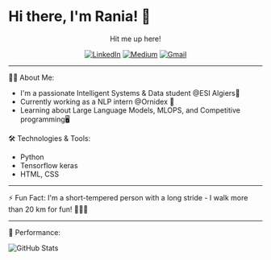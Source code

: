 # Hi there, I'm Rania! 👋
<div align="center">
Hit me up here! <br>
  
<a href="https://www.linkedin.com/in/rania-fatmazohra-rezkellah-155896212/"><img src="https://img.shields.io/badge/-Linkedin-blue?style=flat-square&logo=Linkedin&logoColor=white" alt="LinkedIn"></a>
<a href="https://medium.com/@jf_rezkellah"><img src="https://img.shields.io/badge/-Medium-black?style=flat-square&logo=Medium&logoColor=white" alt="Medium"></a>
<a href="mailto:jf_rezkellah@esi.dz"><img src="https://img.shields.io/badge/-Gmail-red?style=flat-square&logo=Gmail&logoColor=white" alt="Gmail"></a>
</div>

---

👨‍💻 About Me:
- I'm a passionate Intelligent Systems & Data student @ESI Algiers💼
- Currently working as a NLP intern @Ornidex 🚀
- Learning about Large Language Models, MLOPS, and Competitive programming🖥

🛠️ Technologies & Tools:
- Python
- Tensorflow keras
- HTML, CSS

---

⚡ Fun Fact: I'm a short-tempered person with a long stride - I walk more than 20 km for fun! 🚶‍♂️🔥

---

🎉 Performance:


![GitHub Stats](https://github-readme-stats.vercel.app/api?username=RaniaRez&show_icons=true)





